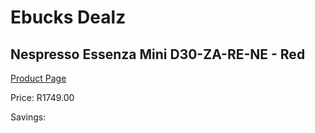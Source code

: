 
# Ebucks Dealz
## Nespresso Essenza Mini D30-ZA-RE-NE - Red
[Product Page](https://www.ebucks.com/web/shop/productSelected.do?prodId=1158945819&catId=1157555110)

Price: R1749.00

Savings: 


	